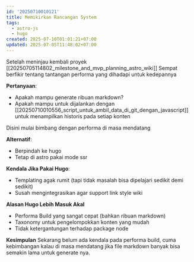 ```yaml
---
id: '20250710010121'
title: Memikirkan Rancangan System
tags:
  - astro-js
  - hugo
created: 2025-07-10T01:01:21+07:00
updated: 2025-07-05T11:48:02+07:00
---
```


Setelah meninjau kembali proyek [[20250705114802_milestone_and_mvp_planning_astro_wiki]] Sempat berfikir tentang tantangan performa yang dihadapi untuk kedepannya

**Pertanyaan**:

- Apakah mampu generate ribuan markdown?
- Apakah mampu untuk dijalankan dengan [[20250710010556_script_untuk_ambil_data_di_git_dengan_javascript]] untuk menampilkan historis pada setiap konten

Disini mulai bimbang dengan performa di masa mendatang

**Alternatif**:

- Berpindah ke hugo
- Tetap di astro pakai mode ssr

**Kendala Jika Pakai Hugo**:

- Templating agak rumit (tapi tidak masalah bisa dipelajari sedikit demi sedikit)
- Susah mengintegrasikan agar support link style wiki

**Alasan Hugo Lebih Masuk Akal**

- Performa Build yang sangat cepat (bahkan ribuan markdown)
- Taxonomy untuk pengelompokkan konten yang mudah
- Tidak ketergantungan terhadap package node

**Kesimpulan**
Sekarang belum ada kendala pada performa build, cuma kebimbangan kalau di masa mendatang jika file markdown banyak bisa semakin lama untuk generate nya.
